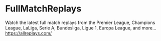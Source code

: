 # FullMatchReplays
Watch the latest full match replays from the Premier League, Champions League, LaLiga, Serie A, Bundesliga, Ligue 1, Europa League, and more... https://allreplays.com/
